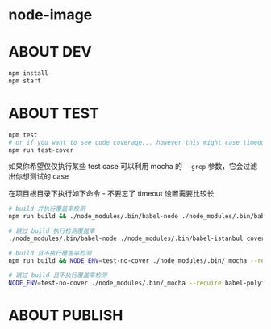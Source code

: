 node-image
===

# ABOUT DEV

```bash
npm install
npm start
```

# ABOUT TEST

```bash
npm test
# or if you want to see code coverage... however this might case timeout
npm run test-cover
```

如果你希望仅仅执行某些 test case 可以利用 mocha 的 `--grep` 参数，它会过滤出你想测试的 case

在项目根目录下执行如下命令 - 不要忘了 timeout 设置需要比较长

```bash
# build 并执行覆盖率检测
npm run build && ./node_modules/.bin/babel-node ./node_modules/.bin/babel-istanbul cover --report html ./node_modules/.bin/_mocha -- --require babel-polyfill --timeout 60000 --grep ____

# 跳过 build 执行检测覆盖率
./node_modules/.bin/babel-node ./node_modules/.bin/babel-istanbul cover --report html ./node_modules/.bin/_mocha -- --require babel-polyfill --timeout 60000 --grep ____

# build 且不执行覆盖率检测
npm run build && NODE_ENV=test-no-cover ./node_modules/.bin/_mocha --require babel-polyfill --compilers js:babel-core/register --timeout 20000 --grep ____

# 跳过 build 且不执行覆盖率检测
NODE_ENV=test-no-cover ./node_modules/.bin/_mocha --require babel-polyfill --compilers js:babel-core/register --timeout 20000 --grep ____
```

# ABOUT PUBLISH
